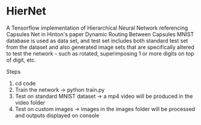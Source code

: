 # HierNet
A Tensorflow implementation of Hierarchical Neural Network referencing Capsules Net in Hinton's paper Dynamic Routing Between Capsules
MNIST database is used as data set, and test set includes both standard test set from the dataset and also generated image sets that are specifically altered to test the network - such as rotated, superimposing 1 or more digits on top of digit, etc.

Steps
1. cd code
2. Train the network
  -> python train.py
3. Test on standard MNIST dataset
  -> a mp4 video will be produced in the video folder
4. Test on custom images
  -> images in the images folder will be processed and outputs displayed on console
